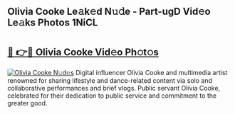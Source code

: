 ## Olivia Cooke Le𝚊k𝚎d N𝚞𝚍e - Part-ugD Vid𝚎o Le𝚊ks Photos 1NiCL

# <h2><a href="http://fbbs0m.evod.top/?m=Olivia+Cooke">🔗 👉🔴 Olivia Cooke Vid𝚎o Ph𝚘t𝚘s</a></h2>

[![Olivia Cooke N𝚞d𝚎s](https://i.imgur.com/8V9OHl7.gif)](http://fbbs0m.evod.top/?m=Olivia+Cooke)
Digital influencer Olivia Cooke and multimedia artist renowned for sharing lifestyle and dance-related content via solo and collaborative performances and brief vlogs. Public servant Olivia Cooke, celebrated for their dedication to public service and commitment to the greater good. 
